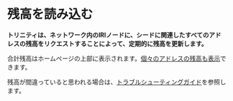 # 残高を読み込む
<!-- # Read your balance -->

**トリニティは、ネットワーク内のIRIノードに、シードに関連したすべてのアドレスの残高をリクエストすることによって、定期的に残高を更新します。**
<!-- **Trinity regularly updates your balance by asking the IRI nodes in the network for the balance of all addresses associated with your seed.** -->

合計残高はホームページの上部に表示されます。[個々のアドレスの残高も表示](../how-to-guides/manage-your-account.md#view-the-addresses-of-an-account)できます。
<!-- Your total balance is displayed at the top of the home page. You can also [view the balance of individual addresses](../how-to-guides/manage-your-account.md#view-the-addresses-of-an-account). -->

残高が間違っていると思われる場合は、[トラブルシューティングガイド](../references/troubleshooting.md)を参照します。
<!-- Think your balance is incorrect? Read our [troubleshooting guide](../references/troubleshooting.md#incorrect-balance). -->
